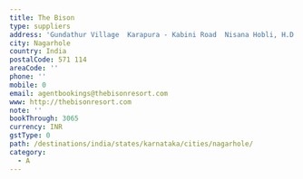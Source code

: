 ```yaml
---
title: The Bison
type: suppliers
address: 'Gundathur Village  Karapura - Kabini Road  Nisana Hobli, H.D. Kote  '
city: Nagarhole
country: India
postalCode: 571 114
areaCode: ''
phone: ''
mobile: 0
email: agentbookings@thebisonresort.com
www: http://thebisonresort.com
note: ''
bookThrough: 3065
currency: INR
gstType: 0
path: /destinations/india/states/karnataka/cities/nagarhole/
category:
  - A
---
```




